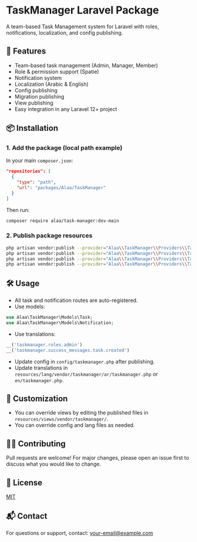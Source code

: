 # TaskManager Laravel Package

A team-based Task Management system for Laravel with roles, notifications, localization, and config publishing.

## 🚀 Features
- Team-based task management (Admin, Manager, Member)
- Role & permission support (Spatie)
- Notification system
- Localization (Arabic & English)
- Config publishing
- Migration publishing
- View publishing
- Easy integration in any Laravel 12+ project

## 📦 Installation

### 1. Add the package (local path example)
In your main `composer.json`:
```json
"repositories": [
  {
    "type": "path",
    "url": "packages/Alaa/TaskManager"
  }
]
```
Then run:
```bash
composer require alaa/task-manager:dev-main
```

### 2. Publish package resources
```bash
php artisan vendor:publish --provider="Alaa\\TaskManager\\Providers\\TaskManagerServiceProvider" --tag=taskmanager-config
php artisan vendor:publish --provider="Alaa\\TaskManager\\Providers\\TaskManagerServiceProvider" --tag=taskmanager-lang
php artisan vendor:publish --provider="Alaa\\TaskManager\\Providers\\TaskManagerServiceProvider" --tag=taskmanager-views
php artisan vendor:publish --provider="Alaa\\TaskManager\\Providers\\TaskManagerServiceProvider" --tag=taskmanager-migrations
```

## 🛠 Usage
- All task and notification routes are auto-registered.
- Use models:
```php
use Alaa\TaskManager\Models\Task;
use Alaa\TaskManager\Models\Notification;
```
- Use translations:
```php
__('taskmanager.roles.admin')
__('taskmanager.success_messages.task.created')
```
- Update config in `config/taskmanager.php` after publishing.
- Update translations in `resources/lang/vendor/taskmanager/ar/taskmanager.php` or `en/taskmanager.php`.

## 📝 Customization
- You can override views by editing the published files in `resources/views/vendor/taskmanager/`.
- You can override config and lang files as needed.

## 🧑‍💻 Contributing
Pull requests are welcome! For major changes, please open an issue first to discuss what you would like to change.

## 📄 License
[MIT](LICENSE)

## 📬 Contact
For questions or support, contact: your-email@example.com 